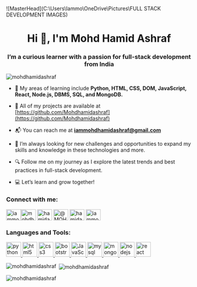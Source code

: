 ![MasterHead](C:\Users\Iammo\OneDrive\Pictures\FULL STACK DEVELOPMENT IMAGES)
<h1 align="center">Hi 👋, I'm Mohd Hamid Ashraf</h1>
<h3 align="center">I’m a curious learner with a passion for full-stack development from India</h3>

<p align="left"> <img src="https://komarev.com/ghpvc/?username=mohdhamidashraf&label=Profile%20views&color=0e75b6&style=flat" alt="mohdhamidashraf" /> </p>

- 🧠 My areas of learning include **Python, HTML, CSS, DOM, JavaScript, React, Node.js, DBMS, SQL, and MongoDB.**

- 📂 All of my projects are available at [https://github.com/Mohdhamidashraf](https://github.com/Mohdhamidashraf)

- 📬 You can reach me at **iammohdhamidashraf@gmail.com**
- 🚀 I’m always looking for new challenges and opportunities to expand my skills and knowledge in these technologies and more.
- 🔍 Follow me on my journey as I explore the latest trends and best practices in full-stack development.
- 💻 Let’s learn and grow together!

<h3 align="left">Connect with me:</h3>
<p align="left">
<a href="https://mail.google.com/mail" target="blank"><img align="center" src="https://cdn4.iconfinder.com/data/icons/social-media-logos-6/512/112-gmail_email_mail-512.png" alt="iammohdhamidashraf@gmail.com" height="30" width="40" /></a><a href="https://www.linkedin.com/in/mohdhamidashraf/" target="blank"><img align="center" src="https://cdn2.iconfinder.com/data/icons/social-media-2285/512/1_Linkedin_unofficial_colored_svg-512.png" alt="mohdhamidashraf" height="30" width="40" /></a>
<a href="https://www.instagram.com/hamidashrafofficial/" target="blank"><img align="center" src="https://cdn2.iconfinder.com/data/icons/social-media-2285/512/1_Instagram_colored_svg_1-512.png" alt="hamidashrafofficial" height="30" width="40" /></a>
<a href="https://www.youtube.com/channel/UCans0F9YToqtA3oadW0-29A" target="blank"><img align="center" src="https://cdn2.iconfinder.com/data/icons/social-media-2285/512/1_Youtube_colored_svg-512.png" alt="@MOHDHAMIDASHRAF" height="30" width="40" /></a> <a href="https://twitter.com/hamidashrafoff" target="blank"><img align="center" src="https://cdn2.iconfinder.com/data/icons/social-media-2285/512/1_Twitter_colored_svg-512.png" alt="hamidashrafoff" height="30" width="40" /></a> <a href="https://in.pinterest.com/iammohdhamidashraf/" target="blank"><img align="center" src="https://cdn2.iconfinder.com/data/icons/social-media-2285/512/1_Pinterest_colored_svg-512.png" alt="iammohdhamidashraf" height="30" width="40" /></a>
</p>

<h3 align="left">Languages and Tools:</h3>
<p align="left"> <a href="https://www.python.org/" target="_blank" rel="noreferrer"> <img src="https://brandeps.com/logo-download/P/Python-logo-vector-01.svg" alt="python" width="40" height="40"/> </a> <a href="https://html.com/" target="_blank" rel="noreferrer"> <img src="https://brandeps.com/logo-download/H/HTML-5-logo-vector-01.svg" alt="html5" width="40" height="40"/> </a> <a href="https://www.css3.com/" target="_blank" rel="noreferrer"> <img src="https://brandeps.com/logo-download/C/CSS-3-logo-vector-01.svg" alt="css3" width="40" height="40"/> </a> <a href="https://getbootstrap.com/" target="_blank" rel="noreferrer"> <img src="https://getbootstrap.com/docs/5.3/assets/brand/bootstrap-logo-shadow.png" alt="bootstrap" width="40" height="40"/> </a> <a href="https://www.javascript.com/" target="_blank" rel="noreferrer"> <img src="https://brandeps.com/logo-download/J/JavaScript-logo-vector-01.svg" alt="JavaScript" width="40" height="40"/> </a> <a href="https://www.mysql.com/" target="_blank" rel="noreferrer"> <img src="https://brandeps.com/logo-download/M/MySQL-logo-vector-01.svg" alt="mysql" width="40" height="40"/> </a> <a href="https://www.mongodb.com/" target="_blank" rel="noreferrer"> <img src="https://brandeps.com/logo-download/M/MongoDB-logo-vector-01.svg" alt="mongodb" width="40" height="40"/> </a> <a href="https://nodejs.org" target="_blank" rel="noreferrer"> <img src="https://brandeps.com/logo-download/N/Node-JS-logo-vector-01.svg" alt="nodejs" width="40" height="40"/> </a> <a href="https://reactjs.org/" target="_blank" rel="noreferrer"> <img src="https://brandeps.com/logo-download/R/React-logo-vector-01.svg" alt="react" width="40" height="40"/> </a> </p>

<p><img align="left" src="https://github-readme-stats.vercel.app/api/top-langs?username=mohdhamidashraf&show_icons=true&locale=en&layout=compact" alt="mohdhamidashraf" /></p>

<p>&nbsp;<img align="center" src="https://github-readme-stats.vercel.app/api?username=mohdhamidashraf&show_icons=true&locale=en" alt="mohdhamidashraf" /></p>

<p><img align="center" src="https://github-readme-streak-stats.herokuapp.com/?user=mohdhamidashraf&" alt="mohdhamidashraf" /></p>
